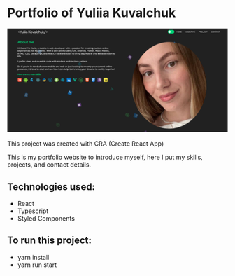 # Portfolio of Yuliia Kuvalchuk

<img src ="https://github.com/yuliiak111/portfolio/blob/main/src/assets/dashboard.png" />
 
This project was created with CRA (Create React App)

This is my portfolio website to introduce myself, here I put my skills, projects, and contact details.

## Technologies used:
- React
- Typescript
- Styled Components
 
## To run this project:
- yarn install
- yarn run start
